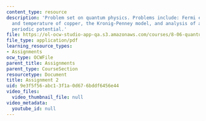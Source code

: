 ```yaml
---
content_type: resource
description: 'Problem set on quantum physics. Problems include: Fermi energy, velocity
  and temperature of copper, the Kronig-Penney model, and analysis of a general one-dimensional
  periodic potential.'
file: https://ol-ocw-studio-app-qa.s3.amazonaws.com/courses/8-06-quantum-physics-iii-spring-2005/9e3f5f56abc13f1a0d676bddf6456e44_ps2.pdf
file_type: application/pdf
learning_resource_types:
- Assignments
ocw_type: OCWFile
parent_title: Assignments
parent_type: CourseSection
resourcetype: Document
title: Assignment 2
uid: 9e3f5f56-abc1-3f1a-0d67-6bddf6456e44
video_files:
  video_thumbnail_file: null
video_metadata:
  youtube_id: null
---
```

